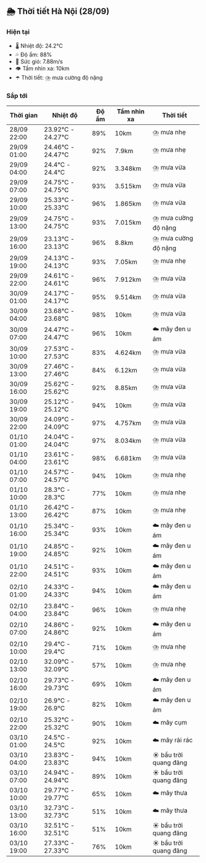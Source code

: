 ## 🌦️ Thời tiết Hà Nội (28/09)

### Hiện tại

- 🌡️ Nhiệt độ: 24.2℃
- 💦 Độ ẩm: 88%
- 💨 Sức gió: 7.88m/s
- 👁️ Tầm nhìn xa: 10km
- ☂️ Thời tiết: ⛈️ mưa cường độ nặng

### Sắp tới

| Thời gian | Nhiệt độ | Độ ẩm | Tầm nhìn xa | Thời tiết |
| --- | --- | --- | --- | --- |
| 28/09 22:00 | 23.92℃ - 24.27℃ | 89% | 10km | ⛈️ mưa nhẹ |
| 29/09 01:00 | 24.46℃ - 24.47℃ | 92% | 7.9km | ⛈️ mưa nhẹ |
| 29/09 04:00 | 24.4℃ - 24.4℃ | 92% | 3.348km | ⛈️ mưa vừa |
| 29/09 07:00 | 24.75℃ - 24.75℃ | 93% | 3.515km | ⛈️ mưa vừa |
| 29/09 10:00 | 25.33℃ - 25.33℃ | 96% | 1.865km | ⛈️ mưa vừa |
| 29/09 13:00 | 24.75℃ - 24.75℃ | 93% | 7.015km | ⛈️ mưa cường độ nặng |
| 29/09 16:00 | 23.13℃ - 23.13℃ | 96% | 8.8km | ⛈️ mưa cường độ nặng |
| 29/09 19:00 | 24.13℃ - 24.13℃ | 93% | 7.05km | ⛈️ mưa nhẹ |
| 29/09 22:00 | 24.61℃ - 24.61℃ | 96% | 7.912km | ⛈️ mưa vừa |
| 30/09 01:00 | 24.17℃ - 24.17℃ | 95% | 9.514km | ⛈️ mưa vừa |
| 30/09 04:00 | 23.68℃ - 23.68℃ | 98% | 10km | ⛈️ mưa vừa |
| 30/09 07:00 | 24.47℃ - 24.47℃ | 96% | 10km | ☁️ mây đen u ám |
| 30/09 10:00 | 27.53℃ - 27.53℃ | 83% | 4.624km | ⛈️ mưa vừa |
| 30/09 13:00 | 27.46℃ - 27.46℃ | 84% | 6.12km | ⛈️ mưa vừa |
| 30/09 16:00 | 25.62℃ - 25.62℃ | 92% | 8.85km | ⛈️ mưa vừa |
| 30/09 19:00 | 25.12℃ - 25.12℃ | 94% | 10km | ⛈️ mưa vừa |
| 30/09 22:00 | 24.09℃ - 24.09℃ | 97% | 4.757km | ⛈️ mưa vừa |
| 01/10 01:00 | 24.04℃ - 24.04℃ | 97% | 8.034km | ⛈️ mưa vừa |
| 01/10 04:00 | 23.61℃ - 23.61℃ | 98% | 6.681km | ⛈️ mưa vừa |
| 01/10 07:00 | 24.57℃ - 24.57℃ | 94% | 10km | ⛈️ mưa nhẹ |
| 01/10 10:00 | 28.3℃ - 28.3℃ | 77% | 10km | ⛈️ mưa nhẹ |
| 01/10 13:00 | 26.42℃ - 26.42℃ | 87% | 10km | ⛈️ mưa nhẹ |
| 01/10 16:00 | 25.34℃ - 25.34℃ | 93% | 10km | ☁️ mây đen u ám |
| 01/10 19:00 | 24.85℃ - 24.85℃ | 92% | 10km | ☁️ mây đen u ám |
| 01/10 22:00 | 24.51℃ - 24.51℃ | 93% | 10km | ☁️ mây đen u ám |
| 02/10 01:00 | 24.33℃ - 24.33℃ | 94% | 10km | ☁️ mây đen u ám |
| 02/10 04:00 | 23.84℃ - 23.84℃ | 96% | 10km | ⛈️ mưa nhẹ |
| 02/10 07:00 | 24.86℃ - 24.86℃ | 92% | 10km | ☁️ mây đen u ám |
| 02/10 10:00 | 29.4℃ - 29.4℃ | 71% | 10km | ⛈️ mưa nhẹ |
| 02/10 13:00 | 32.09℃ - 32.09℃ | 57% | 10km | ⛈️ mưa nhẹ |
| 02/10 16:00 | 29.73℃ - 29.73℃ | 69% | 10km | ☁️ mây đen u ám |
| 02/10 19:00 | 26.9℃ - 26.9℃ | 82% | 10km | ☁️ mây đen u ám |
| 02/10 22:00 | 25.32℃ - 25.32℃ | 90% | 10km | ☁️ mây cụm |
| 03/10 01:00 | 24.5℃ - 24.5℃ | 92% | 10km | ☁️ mây rải rác |
| 03/10 04:00 | 23.83℃ - 23.83℃ | 94% | 10km | ☀️ bầu trời quang đãng |
| 03/10 07:00 | 24.94℃ - 24.94℃ | 89% | 10km | ☀️ bầu trời quang đãng |
| 03/10 10:00 | 29.77℃ - 29.77℃ | 65% | 10km | ☁️ mây thưa |
| 03/10 13:00 | 32.73℃ - 32.73℃ | 51% | 10km | ☁️ mây thưa |
| 03/10 16:00 | 32.51℃ - 32.51℃ | 51% | 10km | ☀️ bầu trời quang đãng |
| 03/10 19:00 | 27.33℃ - 27.33℃ | 76% | 10km | ☀️ bầu trời quang đãng |

